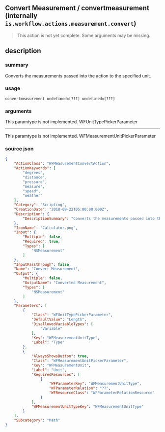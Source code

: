 
## Convert Measurement / convertmeasurement (internally `is.workflow.actions.measurement.convert`)

> This action is not yet complete. Some arguments may be missing.



## description
### summary
Converts the measurements passed into the action to the specified unit.


### usage
`convertmeasurement undefined=[???] undefined=[???]`

### arguments
This paramtype is not implemented. WFUnitTypePickerParameter

---

This paramtype is not implemented. WFMeasurementUnitPickerParameter

### source json

```json
{
	"ActionClass": "WFMeasurementConvertAction",
	"ActionKeywords": [
		"degrees",
		"distance",
		"pressure",
		"measure",
		"speed",
		"weather"
	],
	"Category": "Scripting",
	"CreationDate": "2018-09-22T05:00:00.000Z",
	"Description": {
		"DescriptionSummary": "Converts the measurements passed into the action to the specified unit."
	},
	"IconName": "Calculator.png",
	"Input": {
		"Multiple": false,
		"Required": true,
		"Types": [
			"NSMeasurement"
		]
	},
	"InputPassthrough": false,
	"Name": "Convert Measurement",
	"Output": {
		"Multiple": false,
		"OutputName": "Converted Measurement",
		"Types": [
			"NSMeasurement"
		]
	},
	"Parameters": [
		{
			"Class": "WFUnitTypePickerParameter",
			"DefaultValue": "Length",
			"DisallowedVariableTypes": [
				"Variable"
			],
			"Key": "WFMeasurementUnitType",
			"Label": "Type"
		},
		{
			"AlwaysShowsButton": true,
			"Class": "WFMeasurementUnitPickerParameter",
			"Key": "WFMeasurementUnit",
			"Label": "Unit",
			"RequiredResources": [
				{
					"WFParameterKey": "WFMeasurementUnitType",
					"WFParameterRelation": "??",
					"WFResourceClass": "WFParameterRelationResource"
				}
			],
			"WFMeasurementUnitTypeKey": "WFMeasurementUnitType"
		}
	],
	"Subcategory": "Math"
}
```
